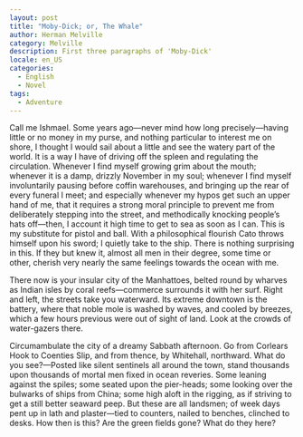```yaml
---
layout: post
title: "Moby-Dick; or, The Whale"
author: Herman Melville
category: Melville
description: First three paragraphs of 'Moby-Dick'
locale: en_US
categories:
  - English
  - Novel
tags:
  - Adventure
---
```

Call me Ishmael. Some years ago—never mind how long precisely—having little or
no money in my purse, and nothing particular to interest me on shore, I thought
I would sail about a little and see<!--more--> the watery part of the world. It is a way I
have of driving off the spleen and regulating the circulation. Whenever I find
myself growing grim about the mouth; whenever it is a damp, drizzly November in
my soul; whenever I find myself involuntarily pausing before coffin warehouses,
and bringing up the rear of every funeral I meet; and especially whenever my
hypos get such an upper hand of me, that it requires a strong moral principle to
prevent me from deliberately stepping into the street, and methodically knocking
people’s hats off—then, I account it high time to get to sea as soon as I can.
This is my substitute for pistol and ball. With a philosophical flourish Cato
throws himself upon his sword; I quietly take to the ship. There is nothing
surprising in this. If they but knew it, almost all men in their degree, some
time or other, cherish very nearly the same feelings towards the ocean with me.

There now is your insular city of the Manhattoes, belted round by wharves as
Indian isles by coral reefs—commerce surrounds it with her surf. Right and left,
the streets take you waterward. Its extreme downtown is the battery, where that
noble mole is washed by waves, and cooled by breezes, which a few hours previous
were out of sight of land. Look at the crowds of water-gazers there.

Circumambulate the city of a dreamy Sabbath afternoon. Go from Corlears Hook to
Coenties Slip, and from thence, by Whitehall, northward. What do you see?—Posted
like silent sentinels all around the town, stand thousands upon thousands of
mortal men fixed in ocean reveries. Some leaning against the spiles; some seated
upon the pier-heads; some looking over the bulwarks of ships from China; some
high aloft in the rigging, as if striving to get a still better seaward peep.
But these are all landsmen; of week days pent up in lath and plaster—tied to
counters, nailed to benches, clinched to desks. How then is this? Are the green
fields gone? What do they here?

